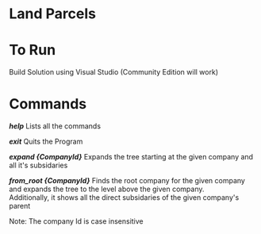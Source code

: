 # Land Parcels

# To Run
Build Solution using Visual Studio (Community Edition will work)

# Commands
***help***
Lists all the commands

***exit***
Quits the Program

***expand {CompanyId}***
Expands the tree starting at the given company and all it's subsidaries

***from_root {CompanyId}***
Finds the root company for the given company and expands the tree to the level above the given company.  
Additionally, it shows all the direct subsidaries of the given company's parent

Note: The company Id is case insensitive